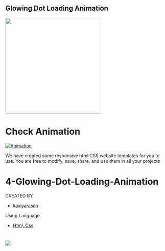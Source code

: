 ## Glowing Dot Loading Animation

<img height="300" width="300" src="https://github.com/KAVIYARASAN-1997/Gowing-Dot-Loading-Animation/blob/main/Etc/ezgif-3-9cce733139.gif">

# Check Animation 
[![Animation](https://img.shields.io/badge/lowing-Dot-003245?style=flat&labelColor=lightgreen&logoColor=blue&square&logo=google)](https://kaviyarasan-1997.github.io/Gowing-Dot-Loading-Animation/)&nbsp;  

We have created some responsive html.CSS website templates for you to use. You are free to modify, save, share, and use them in all your projects
# 4-Glowing-Dot-Loading-Animation


 CREATED BY
 - [kaviyarasan](https://github.com/kaviyarasan-1997)

 Using Language
- [Html, Css]()

# <a href="https://t.me/kaviyarasan_1997"><img src="https://img.shields.io/badge/Join-Updates%20Channel-blue.svg?style=square&logo=Telegram"></a> 
 
